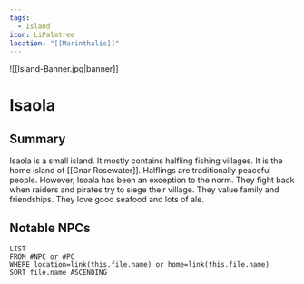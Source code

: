 ```yaml
---
tags:
  - Island
icon: LiPalmtree
location: "[[Marinthalis]]"
---
```


![[Island-Banner.jpg|banner]]

# Isaola

## Summary

Isaola is a small island. It mostly contains halfling fishing villages. It is the home island of [[Gnar Rosewater]]. Halflings are traditionally peaceful people. However, Isoala has been an exception to the norm. They fight back when raiders and pirates try to siege their village. They value family and friendships. They love good seafood and lots of ale.

## Notable NPCs

```dataview
LIST
FROM #NPC or #PC
WHERE location=link(this.file.name) or home=link(this.file.name)
SORT file.name ASCENDING 
```
